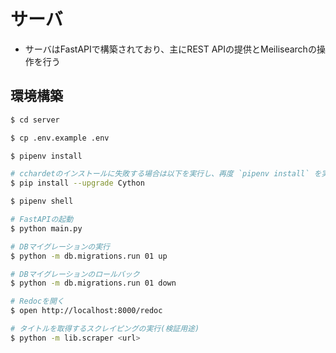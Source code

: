 # サーバ

- サーバはFastAPIで構築されており、主にREST APIの提供とMeilisearchの操作を行う

## 環境構築

```bash
$ cd server

$ cp .env.example .env

$ pipenv install

# cchardetのインストールに失敗する場合は以下を実行し、再度 `pipenv install` を実行する
$ pip install --upgrade Cython

$ pipenv shell

# FastAPIの起動
$ python main.py

# DBマイグレーションの実行
$ python -m db.migrations.run 01 up

# DBマイグレーションのロールバック
$ python -m db.migrations.run 01 down

# Redocを開く
$ open http://localhost:8000/redoc

# タイトルを取得するスクレイピングの実行(検証用途)
$ python -m lib.scraper <url>
```
